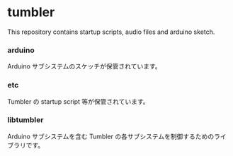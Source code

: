 # tumbler
This repository contains startup scripts, audio files and arduino sketch.

### arduino

Arduino サブシステムのスケッチが保管されています。 

### etc

Tumbler の startup script 等が保管されています。

### libtumbler

Arduino サブシステムを含む Tumbler の各サブシステムを制御するためのライブラリです。

